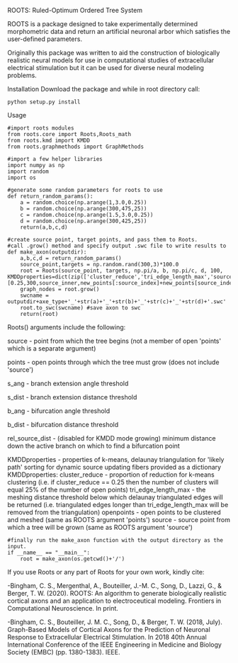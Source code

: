 ROOTS: Ruled-Optimum Ordered Tree System

ROOTS is a package designed to take experimentally determined morphometric data and return an artificial neuronal arbor which satisfies the user-defined parameters.

Originally this package was written to aid the construction of biologically realistic neural models for use in computational studies of extracellular electrical stimulation but it can be used for diverse neural modeling problems.

Installation
Download the package and while in root directory call: 
```
python setup.py install
```

Usage

```
#import roots modules
from roots.core import Roots,Roots_math
from roots.kmd import KMDD
from roots.graphmethods import GraphMethods

#import a few helper libraries
import numpy as np
import random
import os

#generate some random parameters for roots to use
def return_random_params():
	a = random.choice(np.arange(1,3.0,0.25))
	b = random.choice(np.arange(300,475,25))
	c = random.choice(np.arange(1.5,3.0,0.25))
	d = random.choice(np.arange(300,425,25))
	return(a,b,c,d)

#create source point, target points, and pass them to Roots.
#call .grow() method and specify output .swc file to write results to
def make_axon(outputdir):
	a,b,c,d = return_random_params()
	source_point,targets = np.random.rand(300,3)*100.0
	root = Roots(source_point, targets, np.pi/a, b, np.pi/c, d, 100, KMDDproperties=dict(zip(['cluster_reduce','tri_edge_length_max','source','open_points'],[0.25,300,source_inner,new_points[:source_index]+new_points[source_index+1:]])))
	graph_nodes = root.grow()
	swcname = outputdir+axe_type+'_'+str(a)+'_'+str(b)+'_'+str(c)+'_'+str(d)+'.swc'
	root.to_swc(swcname) #save axon to swc
	return(root)

```

Roots() arguments include the following:

source - point from which the tree begins (not a member of open 'points' which is a separate argument)

points - open points through which the tree must grow (does not include 'source')

s_ang - branch extension angle threshold

s_dist - branch extension distance threshold

b_ang - bifurcation angle threshold

b_dist - bifurcation distance threshold

rel_source_dist - (disabled for KMDD mode growing) minimum distance down the active branch on which to find a bifurcation point

KMDDproperties - properties of k-means, delaunay triangulation for 'likely path' sorting for dynamic source updating fibers provided as a dictionary
	KMDDproperties:
			cluster_reduce - proportion of reduction for k-means clustering (i.e. if cluster_reduce == 0.25 then the number of clusters will equal 25% of the number of open points)
			tri_edge_length_max - the meshing distance threshold below which delaunay triangulated edges will be returned (i.e. triangulated edges longer than tri_edge_length_max will be removed from the triangulation)
			openpoints - open points to be clustered and meshed (same as ROOTS argument 'points')
			source - source point from which a tree will be grown (same as ROOTS argument 'source')

```
#finally run the make_axon function with the output directory as the input.
if __name__ == "__main__":
	root = make_axon(os.getcwd()+'/')
```

If you use Roots or any part of Roots for your own work, kindly cite:

-Bingham, C. S., Mergenthal, A., Bouteiller, J.-M. C., Song, D., Lazzi, G., & Berger, T. W. (2020). ROOTS: An algorithm to generate biologically realistic cortical axons and an application to electroceutical modeling. Frontiers in Computational Neuroscience. In print.

-Bingham, C. S., Bouteiller, J. M. C., Song, D., & Berger, T. W. (2018, July). Graph-Based Models of Cortical Axons for the Prediction of Neuronal Response to Extracellular Electrical Stimulation. In 2018 40th Annual International Conference of the IEEE Engineering in Medicine and Biology Society (EMBC) (pp. 1380-1383). IEEE.
